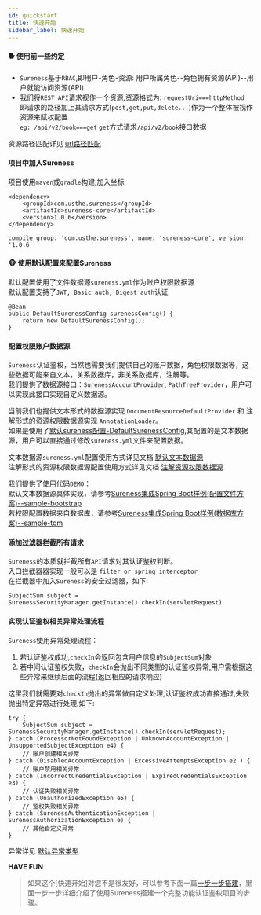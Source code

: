 ```yaml
---
id: quickstart  
title: 快速开始    
sidebar_label: 快速开始    
---
```


#### 🐕 使用前一些约定    

- `Sureness`基于`RBAC`,即用户-角色-资源: 用户所属角色--角色拥有资源(API)--用户就能访问资源(API)
- 我们将`REST API`请求视作一个资源,资源格式为: `requestUri===httpMethod`  
  即请求的路径加上其请求方式(`post,get,put,delete...`)作为一个整体被视作资源来赋权配置  
  `eg: /api/v2/book===get` `get`方式请求`/api/v2/book`接口数据

资源路径匹配详见 [url路径匹配](/docs/start/path-match)   

#### 项目中加入Sureness

项目使用`maven`或`gradle`构建,加入坐标
```
<dependency>
    <groupId>com.usthe.sureness</groupId>
    <artifactId>sureness-core</artifactId>
    <version>1.0.6</version>
</dependency>
```
```
compile group: 'com.usthe.sureness', name: 'sureness-core', version: '1.0.6'
```

#### 🐵 使用默认配置来配置Sureness
默认配置使用了文件数据源`sureness.yml`作为账户权限数据源  
默认配置支持了`JWT, Basic auth, Digest auth`认证
```
@Bean
public DefaultSurenessConfig surenessConfig() {
    return new DefaultSurenessConfig();
}
```

#### 配置权限账户数据源

`Sureness`认证鉴权，当然也需要我们提供自己的账户数据，角色权限数据等，这些数据可能来自文本，关系数据库，非关系数据库，注解等。  
我们提供了数据源接口：`SurenessAccountProvider`, `PathTreeProvider`，用户可以实现此接口实现自定义数据源。

当前我们也提供文本形式的数据源实现 `DocumentResourceDefaultProvider` 和 注解形式的资源权限数据源实现 `AnnotationLoader`。  
如果是使用了[默认sureness配置-DefaultSurenessConfig](#使用默认配置来配置sureness),其配置的是文本数据源，用户可以直接通过修改`sureness.yml`文件来配置数据。

文本数据源`sureness.yml`配置使用方式详见文档 [默认文本数据源](/docs/start/default-datasource)     
注解形式的资源权限数据源配置使用方式详见文档 [注解资源权限数据源](/docs/start/annotation-datasource)   

我们提供了使用代码`DEMO`：  
默认文本数据源具体实现，请参考[Sureness集成Spring Boot样例(配置文件方案)--sample-bootstrap](https://github.com/tomsun28/sureness/tree/master/sample-bootstrap)   
若权限配置数据来自数据库，请参考[Sureness集成Spring Boot样例(数据库方案)--sample-tom](https://github.com/tomsun28/sureness/tree/master/sample-tom)

#### 添加过滤器拦截所有请求

`Sureness`的本质就拦截所有`API`请求对其认证鉴权判断。  
入口拦截器器实现一般可以是 `filter or spring interceptor`  
在拦截器中加入`Sureness`的安全过滤器，如下:

```
SubjectSum subject = SurenessSecurityManager.getInstance().checkIn(servletRequest)
```

#### 实现认证鉴权相关异常处理流程

`Sureness`使用异常处理流程：
1. 若认证鉴权成功,`checkIn`会返回包含用户信息的`SubjectSum`对象
2. 若中间认证鉴权失败，`checkIn`会抛出不同类型的认证鉴权异常,用户需根据这些异常来继续后面的流程(返回相应的请求响应)

这里我们就需要对`checkIn`抛出的异常做自定义处理,认证鉴权成功直接通过,失败抛出特定异常进行处理,如下:

```
try {
    SubjectSum subject = SurenessSecurityManager.getInstance().checkIn(servletRequest);
} catch (ProcessorNotFoundException | UnknownAccountException | UnsupportedSubjectException e4) {
    // 账户创建相关异常 
} catch (DisabledAccountException | ExcessiveAttemptsException e2 ) {
    // 账户禁用相关异常
} catch (IncorrectCredentialsException | ExpiredCredentialsException e3) {
    // 认证失败相关异常
} catch (UnauthorizedException e5) {
    // 鉴权失败相关异常
} catch (SurenessAuthenticationException | SurenessAuthorizationException e) {
    // 其他自定义异常
}
```

异常详见 [默认异常类型](/docs/start/default-exception)

**HAVE FUN**

> 如果这个[快速开始]对您不是很友好，可以参考下面一篇[一步一步搭建](https://juejin.cn/post/6921262609731682318)，里面一步一步详细介绍了使用Sureness搭建一个完整功能认证鉴权项目的步骤。    